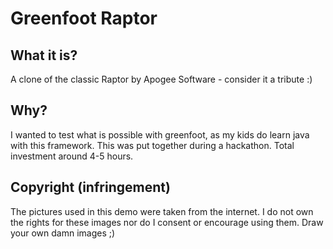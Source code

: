 # Greenfoot Raptor

## What it is?

A clone of the classic Raptor by Apogee Software - consider it a tribute :)

## Why?

I wanted to test what is possible with greenfoot, as my kids do learn java with this framework.  This was put together during a hackathon. Total investment around 4-5 hours.


## Copyright (infringement)
The pictures used in this demo were taken from the internet. I do not own the rights for these images nor do I consent or encourage using them. Draw your own damn images ;)
